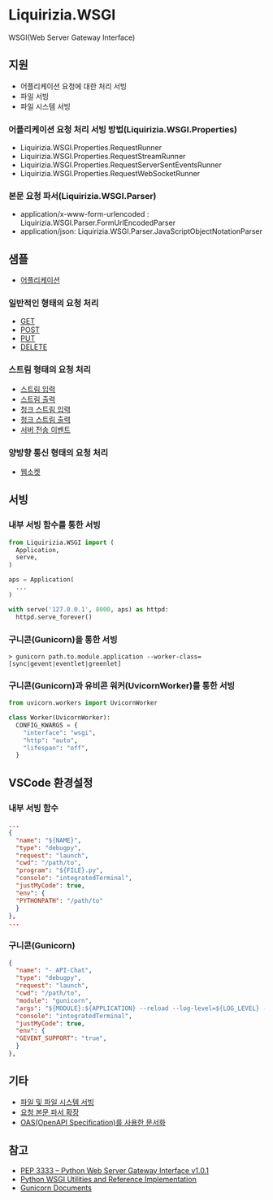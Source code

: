 # Liquirizia.WSGI

WSGI(Web Server Gateway Interface)

## 지원

- 어플리케이션 요청에 대한 처리 서빙
- 파일 서빙
- 파일 시스템 서빙 

### 어플리케이션 요청 처리 서빙 방법(Liquirizia.WSGI.Properties) 

- Liquirizia.WSGI.Properties.RequestRunner
- Liquirizia.WSGI.Properties.RequestStreamRunner
- Liquirizia.WSGI.Properties.RequestServerSentEventsRunner
- Liquirizia.WSGI.Properties.RequestWebSocketRunner

### 본문 요청 파서(Liquirizia.WSGI.Parser)

- application/x-www-form-urlencoded : Liquirizia.WSGI.Parser.FormUrlEncodedParser
- application/json: Liquirizia.WSGI.Parser.JavaScriptObjectNotationParser


## 샘플

- [어플리케이션](sample/sample.py)

### 일반적인 형태의 요청 처리

- [GET](sample/api/RunGet.py)
- [POST](sample/api/RunPost.py)
- [PUT](sample/api/RunPut.py)
- [DELETE](sample/api/RunDelete.py)

### 스트림 형태의 요청 처리

- [스트림 입력](sample/api/RunStreamIn.py)
- [스트림 출력](sample/api/RunStreamOut.py)
- [청크 스트림 입력](sample/api/RunChunkedStreamIn.py)
- [청크 스트림 출력](sample/api/RunChunkedStreamOut.py)
- [서버 전송 이벤트](sample/api/RunServerSentEvent.py)

### 양방향 통신 형태의 요청 처리

- [웹소켓](sample/api/RunWebSocket.py)

## 서빙

### 내부 서빙 함수를 통한 서빙

```python
from Liquirizia.WSGI import (
  Application,
  serve,
)

aps = Application(
  ...
)

with serve('127.0.0.1', 8000, aps) as httpd:
  httpd.serve_forever()
```

### 구니콘(Gunicorn)을 통한 서빙

```shell
> gunicorn path.to.module.application --worker-class=[sync|gevent|eventlet|greenlet]
```

### 구니콘(Gunicorn)과 유비콘 워커(UvicornWorker)를 통한 서빙

```python
from uvicorn.workers import UvicornWorker

class Worker(UvicornWorker):
  CONFIG_KWARGS = {
    "interface": "wsgi",
    "http": "auto",
    "lifespan": "off",
  }
```

## VSCode 환경설정

### 내부 서빙 함수

```json
...
{
  "name": "${NAME}",
  "type": "debugpy",
  "request": "launch",
  "cwd": "/path/to",
  "program": "${FILE}.py",
  "console": "integratedTerminal",
  "justMyCode": true,
  "env": {
  "PYTHONPATH": "/path/to"
  }
},
...
```

### 구니콘(Gunicorn)

```json
{
  "name": "- API-Chat",
  "type": "debugpy",
  "request": "launch",
  "cwd": "/path/to",
  "module": "gunicorn",
  "args": "${MODULE}:${APPLICATION} --reload --log-level=${LOG_LEVEL} --timeout=${TIMEOUT} --keep-alive=${KEEP_ALIVE} --worker-class=${WORKER_CLASS}",
  "console": "integratedTerminal",
  "justMyCode": true,
  "env": {
  "GEVENT_SUPPORT": "true",
  }
},
```

## 기타

- [파일 및 파일 시스템 서빙](docs/ServeFile.md)
- [요청 본문 파서 확장](docs/Parser.md)
- [OAS(OpenAPI Specification)를 사용한 문서화](docs/Documentation.md)

## 참고

- [PEP 3333 – Python Web Server Gateway Interface v1.0.1](https://peps.python.org/pep-3333/)
- [Python WSGI Utilities and Reference Implementation](https://docs.python.org/ko/3/library/wsgiref.html)
- [Gunicorn Documents](https://gunicorn.org/#docs)
